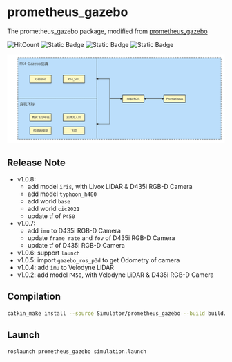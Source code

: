 # prometheus_gazebo

The prometheus_gazebo package, modified from [prometheus_gazebo](https://github.com/amov-lab/Prometheus/tree/v1.1/Simulator/gazebo_simulator)

![HitCount](https://img.shields.io/endpoint?url=https%3A%2F%2Fhits.dwyl.com%2FHuaYuXiao%2Fprometheus_gazebo.json%3Fcolor%3Dpink)
![Static Badge](https://img.shields.io/badge/ROS-noetic-22314E?logo=ros)
![Static Badge](https://img.shields.io/badge/C%2B%2B-14-00599C?logo=cplusplus)
![Static Badge](https://img.shields.io/badge/Ubuntu-20.04.6-E95420?logo=ubuntu)

![1652374810652053942665216.png](img/1652374810652053942665216.png)


## Release Note

- v1.0.8: 
  - add model `iris`, with Livox LiDAR & D435i RGB-D Camera
  - add model `typhoon_h480`
  - add world `base`
  - add world `cic2021`
  - update tf of `P450`
- v1.0.7: 
  - add `imu` to D435i RGB-D Camera
  - update `frame rate` and `fov` of D435i RGB-D Camera
  - update tf of D435i RGB-D Camera
- v1.0.6: support `launch`
- v1.0.5: import `gazebo_ros_p3d` to get Odometry of camera
- v1.0.4: add `imu` to Velodyne LiDAR
- v1.0.2: add model `P450`, with Velodyne LiDAR & D435i RGB-D Camera


## Compilation

```bash
catkin_make install --source Simulator/prometheus_gazebo --build build/prometheus_gazebo
```


## Launch

```bash
roslaunch prometheus_gazebo simulation.launch
```
